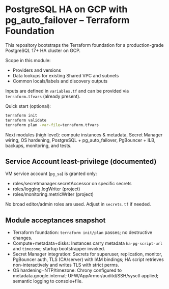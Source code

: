 # PostgreSQL HA on GCP with pg_auto_failover – Terraform Foundation

This repository bootstraps the Terraform foundation for a production-grade PostgreSQL 17+ HA cluster on GCP.

Scope in this module:
- Providers and versions
- Data lookups for existing Shared VPC and subnets
- Common locals/labels and discovery outputs

Inputs are defined in `variables.tf` and can be provided via `terraform.tfvars` (already present).

Quick start (optional):

```bash
terraform init
terraform validate
terraform plan -var-file=terraform.tfvars
```

Next modules (high level): compute instances & metadata, Secret Manager wiring, OS hardening, PostgreSQL + pg_auto_failover, PgBouncer + ILB, backups, monitoring, and tests.

## Service Account least-privilege (documented)

VM service account (`pg_sa`) is granted only:
- roles/secretmanager.secretAccessor on specific secrets
- roles/logging.logWriter (project)
- roles/monitoring.metricWriter (project)

No broad editor/admin roles are used. Adjust in `secrets.tf` if needed.

## Module acceptances snapshot

- Terraform foundation: `terraform init/plan` passes; no destructive changes.
- Compute+metadata+disks: Instances carry metadata `ha-pg-script-url` and `timezone`; startup bootstrapper invoked.
- Secret Manager integration: Secrets for superuser, replication, monitor, PgBouncer auth, TLS (CA/server) with IAM bindings; HA script retrieves non-interactively and writes TLS with strict perms.
- OS hardening+NTP/timezone: Chrony configured to metadata.google.internal; UFW/AppArmor/auditd/SSH/sysctl applied; semantic logging to console+file.
